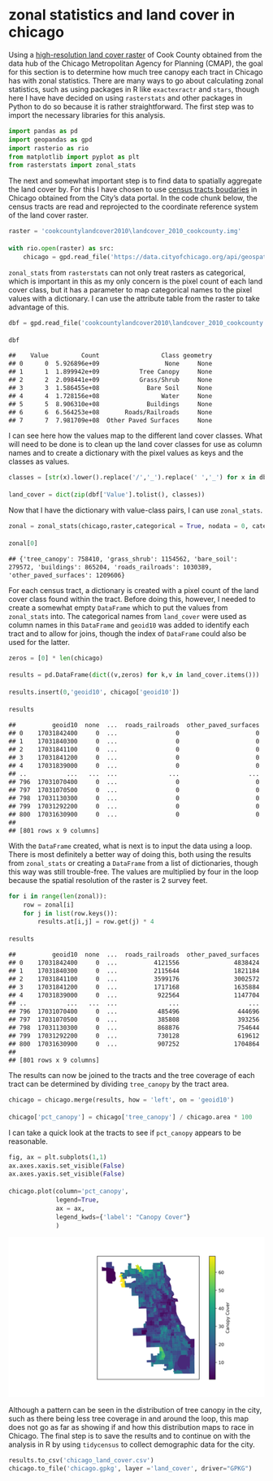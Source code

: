 
# zonal statistics and land cover in chicago

Using a [high-resolution land cover
raster](https://datahub.cmap.illinois.gov/dataset/high-resolution-land-cover-cook-county-2010)
of Cook County obtained from the data hub of the Chicago Metropolitan
Agency for Planning (CMAP), the goal for this section is to determine
how much tree canopy each tract in Chicago has with zonal statistics.
There are many ways to go about calculating zonal statistics, such as
using packages in R like `exactexractr` and `stars`, though here I have
have decided on using `rasterstats` and other packages in Python to do
so because it is rather straightforward. The first step was to import
the necessary libraries for this analysis.

``` python
import pandas as pd
import geopandas as gpd
import rasterio as rio
from matplotlib import pyplot as plt
from rasterstats import zonal_stats
```

The next and somewhat important step is to find data to spatially
aggregate the land cover by. For this I have chosen to use [census
tracts
boudaries](https://data.cityofchicago.org/Facilities-Geographic-Boundaries/Boundaries-Census-Tracts-2010/5jrd-6zik)
in Chicago obtained from the City’s data portal. In the code chunk
below, the census tracts are read and reprojected to the coordinate
reference system of the land cover raster.

``` python
raster = 'cookcountylandcover2010\landcover_2010_cookcounty.img'

with rio.open(raster) as src:
    chicago = gpd.read_file('https://data.cityofchicago.org/api/geospatial/5jrd-6zik?method=export&format=GeoJSON').to_crs(src.crs)
```

`zonal_stats` from `rasterstats` can not only treat rasters as
categorical, which is important in this as my only concern is the pixel
count of each land cover class, but it has a parameter to map
categorical names to the pixel values with a dictionary. I can use the
attribute table from the raster to take advantage of this.

``` python
dbf = gpd.read_file('cookcountylandcover2010\landcover_2010_cookcounty.img.vat.dbf')

dbf
```

    ##    Value         Count                 Class geometry
    ## 0      0  5.926896e+09                  None     None
    ## 1      1  1.899942e+09           Tree Canopy     None
    ## 2      2  2.098441e+09           Grass/Shrub     None
    ## 3      3  1.586455e+08             Bare Soil     None
    ## 4      4  1.728156e+08                 Water     None
    ## 5      5  8.906310e+08             Buildings     None
    ## 6      6  6.564253e+08       Roads/Railroads     None
    ## 7      7  7.981709e+08  Other Paved Surfaces     None

I can see here how the values map to the different land cover classes.
What will need to be done is to clean up the land cover classes for use
as column names and to create a dictionary with the pixel values as keys
and the classes as values.

``` python
classes = [str(x).lower().replace('/','_').replace(' ','_') for x in dbf['Class']]

land_cover = dict(zip(dbf['Value'].tolist(), classes))
```

Now that I have the dictionary with value-class pairs, I can use
`zonal_stats`.

``` python
zonal = zonal_stats(chicago,raster,categorical = True, nodata = 0, category_map = land_cover)

zonal[0]
```

    ## {'tree_canopy': 758410, 'grass_shrub': 1154562, 'bare_soil': 279572, 'buildings': 865204, 'roads_railroads': 1030389, 'other_paved_surfaces': 1209606}

For each census tract, a dictionary is created with a pixel count of the
land cover class found within the tract. Before doing this, however, I
needed to create a somewhat empty `DataFrame` which to put the values
from `zonal_stats` into. The categorical names from `land_cover` were
used as column names in this `DataFrame` and `geoid10` was added to
identify each tract and to allow for joins, though the index of
`DataFrame` could also be used for the latter.

``` python
zeros = [0] * len(chicago)

results = pd.DataFrame(dict((v,zeros) for k,v in land_cover.items()))

results.insert(0,'geoid10', chicago['geoid10'])

results
```

    ##          geoid10  none  ...  roads_railroads  other_paved_surfaces
    ## 0    17031842400     0  ...                0                     0
    ## 1    17031840300     0  ...                0                     0
    ## 2    17031841100     0  ...                0                     0
    ## 3    17031841200     0  ...                0                     0
    ## 4    17031839000     0  ...                0                     0
    ## ..           ...   ...  ...              ...                   ...
    ## 796  17031070400     0  ...                0                     0
    ## 797  17031070500     0  ...                0                     0
    ## 798  17031130300     0  ...                0                     0
    ## 799  17031292200     0  ...                0                     0
    ## 800  17031630900     0  ...                0                     0
    ## 
    ## [801 rows x 9 columns]

With the `DataFrame` created, what is next is to input the data using a
loop. There is most definitely a better way of doing this, both using
the results from `zonal_stats` or creating a `DataFrame` from a list of
dictionaries, though this way was still trouble-free. The values are
multiplied by four in the loop because the spatial resolution of the
raster is 2 survey feet.

``` python
for i in range(len(zonal)):
    row = zonal[i]
    for j in list(row.keys()):
        results.at[i,j] = row.get(j) * 4

results
```

    ##          geoid10  none  ...  roads_railroads  other_paved_surfaces
    ## 0    17031842400     0  ...          4121556               4838424
    ## 1    17031840300     0  ...          2115644               1821184
    ## 2    17031841100     0  ...          3599176               3002572
    ## 3    17031841200     0  ...          1717168               1635884
    ## 4    17031839000     0  ...           922564               1147704
    ## ..           ...   ...  ...              ...                   ...
    ## 796  17031070400     0  ...           485496                444696
    ## 797  17031070500     0  ...           385808                393256
    ## 798  17031130300     0  ...           868876                754644
    ## 799  17031292200     0  ...           730128                619612
    ## 800  17031630900     0  ...           907252               1704864
    ## 
    ## [801 rows x 9 columns]

The results can now be joined to the tracts and the tree coverage of
each tract can be determined by dividing `tree_canopy` by the tract
area.

``` python
chicago = chicago.merge(results, how = 'left', on = 'geoid10')

chicago['pct_canopy'] = chicago['tree_canopy'] / chicago.area * 100
```

I can take a quick look at the tracts to see if `pct_canopy` appears to
be reasonable.

``` python
fig, ax = plt.subplots(1,1)
ax.axes.xaxis.set_visible(False)
ax.axes.yaxis.set_visible(False)

chicago.plot(column='pct_canopy', 
             legend=True,
             ax = ax,
             legend_kwds={'label': "Canopy Cover"}
             )
```

<img src="chicago_zonal_files/figure-gfm/getting chicago-1.png" width="672" />

Although a pattern can be seen in the distribution of tree canopy in the
city, such as there being less tree coverage in and around the loop,
this map does not go as far as showing if and how this distribution maps
to race in Chicago. The final step is to save the results and to
continue on with the analysis in R by using `tidycensus` to collect
demographic data for the city.

``` python
results.to_csv('chicago_land_cover.csv')
chicago.to_file('chicago.gpkg', layer ='land_cover', driver="GPKG")
```
